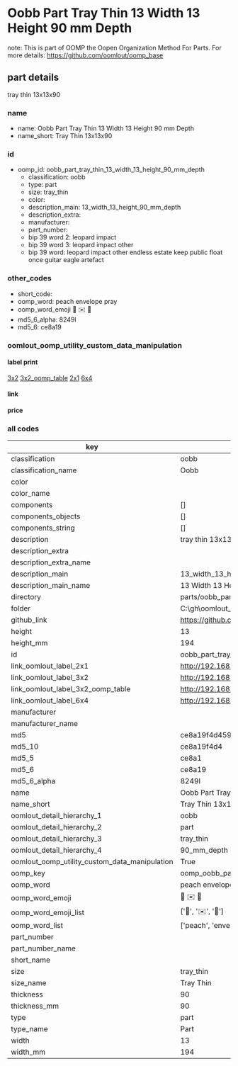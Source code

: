 # Oobb Part Tray Thin 13 Width 13 Height 90 mm Depth  

note: This is part of OOMP the Oopen Organization Method For Parts. For more details: https://github.com/oomlout/oomp_base

##  part details
  



tray thin 13x13x90



### name
* name: Oobb Part Tray Thin 13 Width 13 Height 90 mm Depth
* name_short: Tray Thin 13x13x90 
### id
* oomp_id: oobb_part_tray_thin_13_width_13_height_90_mm_depth
  * classification: oobb
  * type: part
  * size: tray_thin
  * color: 
  * description_main: 13_width_13_height_90_mm_depth
  * description_extra: 
  * manufacturer: 
  * part_number: 
  * bip 39 word 2: leopard impact
  * bip 39 word 3: leopard impact other
  * bip 39 word: leopard impact other endless estate keep public float once guitar eagle artefact

### other_codes
* short_code: 
* oomp_word: peach envelope pray
* oomp_word_emoji :peach: :envelope: :pray:
* md5_6_alpha: 8249l
* md5_6: ce8a19






### oomlout_oomp_utility_custom_data_manipulation
#### label print
[3x2](http://192.168.1.245:1112/?label=oomp%208249l)
[3x2_oomp_table](http://192.168.1.108:1112/?label=oomp%208249l)
[2x1](http://192.168.1.242:1112/?label=oomp%208249l)
[6x4](http://192.168.1.55:1112/?label=oomp%208249l)    

#### link

                              

#### price







### all codes 
| key | value |  
| --- | --- |  
| classification | oobb |  
| classification_name | Oobb |  
| color |  |  
| color_name |  |  
| components | [] |  
| components_objects | [] |  
| components_string | [] |  
| description | tray thin 13x13x90 |  
| description_extra |  |  
| description_extra_name |  |  
| description_main | 13_width_13_height_90_mm_depth |  
| description_main_name | 13 Width 13 Height 90 mm Depth |  
| directory | parts/oobb_part_tray_thin_13_width_13_height_90_mm_depth |  
| folder | C:\gh\oomlout_oobb_version_4_generated_parts\parts\oobb_part_tray_thin_13_width_13_height_90_mm_depth |  
| github_link | https://github.com/oomlout/oomlout_oomp_part_src/tree/main/parts/oobb_part_tray_thin_13_width_13_height_90_mm_depth |  
| height | 13 |  
| height_mm | 194 |  
| id | oobb_part_tray_thin_13_width_13_height_90_mm_depth |  
| link_oomlout_label_2x1 | http://192.168.1.242:1112/?label=oomp%208249l |  
| link_oomlout_label_3x2 | http://192.168.1.245:1112/?label=oomp%208249l |  
| link_oomlout_label_3x2_oomp_table | http://192.168.1.108:1112/?label=oomp%208249l |  
| link_oomlout_label_6x4 | http://192.168.1.55:1112/?label=oomp%208249l |  
| manufacturer |  |  
| manufacturer_name |  |  
| md5 | ce8a19f4d45935a1e726b49b3a1c7402 |  
| md5_10 | ce8a19f4d4 |  
| md5_5 | ce8a1 |  
| md5_6 | ce8a19 |  
| md5_6_alpha | 8249l |  
| name | Oobb Part Tray Thin 13 Width 13 Height 90 mm Depth |  
| name_short | Tray Thin 13x13x90  |  
| oomlout_detail_hierarchy_1 | oobb |  
| oomlout_detail_hierarchy_2 | part |  
| oomlout_detail_hierarchy_3 | tray_thin |  
| oomlout_detail_hierarchy_4 | 90_mm_depth |  
| oomlout_oomp_utility_custom_data_manipulation | True |  
| oomp_key | oomp_oobb_part_tray_thin_13_width_13_height_90_mm_depth |  
| oomp_word | peach envelope pray |  
| oomp_word_emoji | :peach: :envelope: :pray: |  
| oomp_word_emoji_list | [':peach:', ':envelope:', ':pray:'] |  
| oomp_word_list | ['peach', 'envelope', 'pray'] |  
| part_number |  |  
| part_number_name |  |  
| short_name |  |  
| size | tray_thin |  
| size_name | Tray Thin |  
| thickness | 90 |  
| thickness_mm | 90 |  
| type | part |  
| type_name | Part |  
| width | 13 |  
| width_mm | 194 |  
